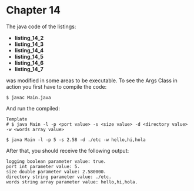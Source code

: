 # Chapter 14

The java code of the listings:
* **listing_14_2**
* **listing_14_3**
* **listing_14_4**
* **listing_14_5**
* **listing_14_6**
* **listing_14_7**

was modified in some areas to be executable. To see the Args Class in action you first have to compile the code:

```
$ javac Main.java
```

And run the compiled:

```
Template
# $ java Main -l -p <port value> -s <size value> -d <directory value> -w <words array value>

$ java Main -l -p 5 -s 2.58 -d ./etc -w hello,hi,hola
```

After that, you should receive the following output:

```
logging boolean parameter value: true.
port int parameter value: 5.
size double parameter value: 2.580000.
directory string parameter value: ./etc.
words string array parameter value: hello,hi,hola.
```